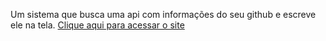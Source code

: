 Um sistema que busca uma api com informações do seu github e escreve ele na tela.
<a href="https://7yfoog.csb.app/">Clique aqui para acessar o site</a>
